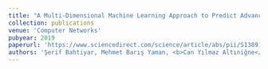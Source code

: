 ```yaml
---
title: "A Multi-Dimensional Machine Learning Approach to Predict Advanced Malware"
collection: publications
venue: 'Computer Networks'
pubyear: 2019
paperurl: 'https://www.sciencedirect.com/science/article/abs/pii/S138912861831082X'
authors: 'Şerif Bahtiyar, Mehmet Barış Yaman, <b>Can Yılmaz Altıniğne</b>'
---
```


